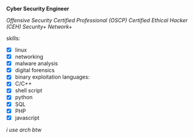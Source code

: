 **Cyber Security Engineer**

*Offensive Security Certified Professional (OSCP)*
*Certified Ethical Hacker (CEH)*
*Security+*
*Network+*

skills:
- [x] linux
- [x] networking
- [x] malware analysis
- [x] digital forensics
- [x] binary exploitation
languages:
- [x] C/C++
- [x] shell script
- [x] python
- [x] SQL
- [x] PHP
- [x] javascript

*i use arch btw*
